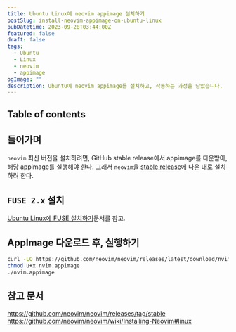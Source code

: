 ```yaml
---
title: Ubuntu Linux에 neovim appimage 설치하기
postSlug: install-neovim-appimage-on-ubuntu-linux
pubDatetime: 2023-09-28T03:44:00Z
featured: false
draft: false
tags:
  - Ubuntu
  - Linux
  - neovim
  - appimage
ogImage: ""
description: Ubuntu에 neovim appimage를 설치하고, 작동하는 과정을 담았습니다.
---
```


## Table of contents

## 들어가며

`neovim` 최신 버전을 설치하려면, GitHub stable release에서 appimage를 다운받아, 해당 appimage를 실행해야 한다.
그래서 `neovim`을 [stable release](https://github.com/neovim/neovim/releases/tag/stable)에 나온 대로 설치하려 한다.

## `FUSE 2.x` 설치

[Ubuntu Linux에 FUSE 설치하기](install-fuse-on-ubuntu-linux.md)문서를 참고.

## AppImage 다운로드 후, 실행하기

```bash
curl -LO https://github.com/neovim/neovim/releases/latest/download/nvim.appimage
chmod u+x nvim.appimage
./nvim.appimage
```

## 참고 문서

<https://github.com/neovim/neovim/releases/tag/stable>
<https://github.com/neovim/neovim/wiki/Installing-Neovim#linux>
